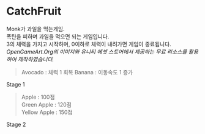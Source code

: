 # CatchFruit

Monk가 과일을 먹는게임.<br>
폭탄을 피하며 과일을 먹으면 되는 게임입니다.<br>
3의 체력을 가지고 시작하며, 0이하로 체력이 내려가면 게임이 종료됩니다.<br>
*OpenGameArt.Org의 이미지와 유니티 에셋 스토어에서 제공하는 무료 리소스를 활용하여 제작하였습니다.*

>Avocado : 체력 1 회복
>Banana : 이동속도 1 증가

Stage 1
>Apple : 100점
><br>
>Green Apple : 120점
><br>
>Yellow Apple : 150점

Stage 2
